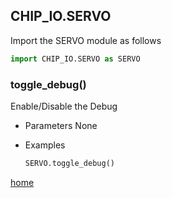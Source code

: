 ## CHIP_IO.SERVO
Import the SERVO module as follows

  ```python
  import CHIP_IO.SERVO as SERVO
  ```

### toggle_debug()
Enable/Disable the Debug

* Parameters
  None

* Examples

  ```python
  SERVO.toggle_debug()
  ```

[home](./index.md)
